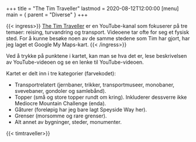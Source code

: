 +++
title = "The Tim Traveller"
lastmod = 2020-08-12T12:00:00
[menu]
main = { parent = "Diverse" }
+++

{{< ingress>}}
[The Tim Traveller](https://www.youtube.com/c/TheTimTraveller/) er en YouTube-kanal som fokuserer på tre temaer: reising, turvandring og transport. Videoene tar ofte for seg et fysisk sted. For å kunne besøke noen av de samme stedene som Tim har gjort, har jeg laget et Google My Maps-kart.
{{< /ingress>}}

Ved å trykke på punktene i kartet, kan man se hva det er, lese beskrivelsen av YouTube-videoen og se en lenke til YouTube-videoen.

Kartet er delt inn i tre kategorier (farvekodet):

- Transportrelatert (jernbaner, trikker, transportmuseer, monobaner, svevebaner, gondoler og samlebånd).
- Topper (små og store topper rundt om kring). Inkluderer dessverre ikke Mediocre Mountain Challenge (enda).
- Gåturer (foreløpig har jeg bare lagt Speyside Way her).
- Grenser (morsomme og rare grenser).
- Alt annet av bygninger, steder, monumenter.

{{< timtraveller>}}